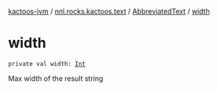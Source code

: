 [kactoos-jvm](../../index.md) / [nnl.rocks.kactoos.text](../index.md) / [AbbreviatedText](index.md) / [width](./width.md)

# width

`private val width: `[`Int`](https://kotlinlang.org/api/latest/jvm/stdlib/kotlin/-int/index.html)

Max width of the result string

